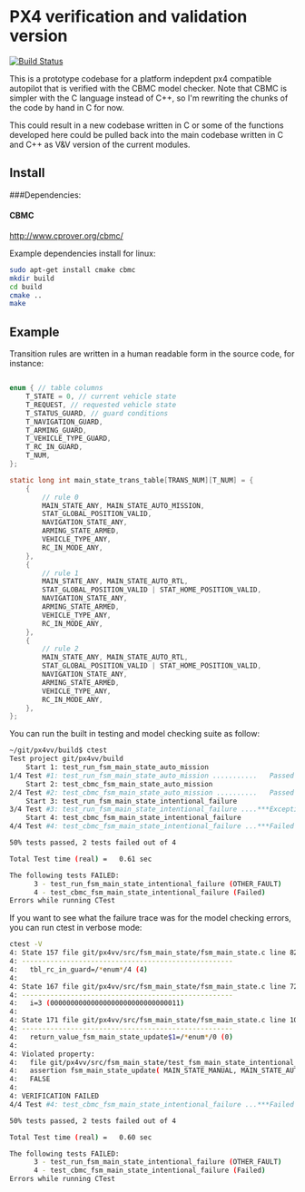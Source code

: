 # PX4 verification and validation version

[![Build Status](https://travis-ci.org/jgoppert/px4vv.svg)](https://travis-ci.org/jgoppert/px4vv)

This is a prototype codebase for a platform indepdent px4 compatible autopilot that is verified with the CBMC model checker. Note that CBMC is simpler with the C language instead of C++, so I'm rewriting the chunks of the code by hand in C for now.

This could result in a new codebase written in C or some of the functions developed here could be pulled back into the main codebase written in C and C++ as V&V version of the current modules.

## Install

###Dependencies:

#### CBMC

http://www.cprover.org/cbmc/

Example dependencies install for linux:
```bash
sudo apt-get install cmake cbmc
mkdir build
cd build
cmake ..
make
```
## Example

Transition rules are written in a human readable form in the source code, for instance:

```c

enum { // table columns
	T_STATE = 0, // current vehicle state
	T_REQUEST, // requested vehicle state
	T_STATUS_GUARD, // guard conditions
	T_NAVIGATION_GUARD,
	T_ARMING_GUARD,
	T_VEHICLE_TYPE_GUARD,
	T_RC_IN_GUARD,
	T_NUM,
};

static long int main_state_trans_table[TRANS_NUM][T_NUM] = {
	{
		// rule 0
		MAIN_STATE_ANY, MAIN_STATE_AUTO_MISSION,
		STAT_GLOBAL_POSITION_VALID,
		NAVIGATION_STATE_ANY,
		ARMING_STATE_ARMED,
		VEHICLE_TYPE_ANY,
		RC_IN_MODE_ANY,
	},
	{
		// rule 1
		MAIN_STATE_ANY, MAIN_STATE_AUTO_RTL,
		STAT_GLOBAL_POSITION_VALID | STAT_HOME_POSITION_VALID,
		NAVIGATION_STATE_ANY,
		ARMING_STATE_ARMED,
		VEHICLE_TYPE_ANY,
		RC_IN_MODE_ANY,
	},
	{
		// rule 2
		MAIN_STATE_ANY, MAIN_STATE_AUTO_RTL,
		STAT_GLOBAL_POSITION_VALID | STAT_HOME_POSITION_VALID,
		NAVIGATION_STATE_ANY,
		ARMING_STATE_ARMED,
		VEHICLE_TYPE_ANY,
		RC_IN_MODE_ANY,
	},
};
```

You can run the built in testing and model checking suite as follow:
```bash
~/git/px4vv/build$ ctest
Test project git/px4vv/build
    Start 1: test_run_fsm_main_state_auto_mission
1/4 Test #1: test_run_fsm_main_state_auto_mission ...........   Passed    0.00 sec
    Start 2: test_cbmc_fsm_main_state_auto_mission
2/4 Test #2: test_cbmc_fsm_main_state_auto_mission ..........   Passed    0.23 sec
    Start 3: test_run_fsm_main_state_intentional_failure
3/4 Test #3: test_run_fsm_main_state_intentional_failure ....***Exception: Other  0.12 sec
    Start 4: test_cbmc_fsm_main_state_intentional_failure
4/4 Test #4: test_cbmc_fsm_main_state_intentional_failure ...***Failed    0.25 sec

50% tests passed, 2 tests failed out of 4

Total Test time (real) =   0.61 sec

The following tests FAILED:
	  3 - test_run_fsm_main_state_intentional_failure (OTHER_FAULT)
	  4 - test_cbmc_fsm_main_state_intentional_failure (Failed)
Errors while running CTest
```

If you want to see what the failure trace was for the model checking errors, you can
run ctest in verbose mode:
```bash
ctest -V
4: State 157 file git/px4vv/src/fsm_main_state/fsm_main_state.c line 82 function fsm_main_state_update thread 0
4: ----------------------------------------------------
4:   tbl_rc_in_guard=/*enum*/4 (4)
4: 
4: State 167 file git/px4vv/src/fsm_main_state/fsm_main_state.c line 72 function fsm_main_state_update thread 0
4: ----------------------------------------------------
4:   i=3 (00000000000000000000000000000011)
4: 
4: State 171 file git/px4vv/src/fsm_main_state/fsm_main_state.c line 102 function fsm_main_state_update thread 0
4: ----------------------------------------------------
4:   return_value_fsm_main_state_update$1=/*enum*/0 (0)
4: 
4: Violated property:
4:   file git/px4vv/src/fsm_main_state/test_fsm_main_state_intentional_failure.c line 9 function main
4:   assertion fsm_main_state_update( MAIN_STATE_MANUAL, MAIN_STATE_AUTO_RTL, STAT_GLOBAL_POSITION_VALID, NAVIGATION_STATE_ANY, ARMING_STATE_ARMED, VEHICLE_TYPE_FIXED_WING, RC_IN_MODE_DEFAULT) == MAIN_STATE_AUTO_RTL
4:   FALSE
4: 
4: VERIFICATION FAILED
4/4 Test #4: test_cbmc_fsm_main_state_intentional_failure ...***Failed    0.24 sec

50% tests passed, 2 tests failed out of 4

Total Test time (real) =   0.60 sec

The following tests FAILED:
	  3 - test_run_fsm_main_state_intentional_failure (OTHER_FAULT)
	  4 - test_cbmc_fsm_main_state_intentional_failure (Failed)
Errors while running CTest
```

